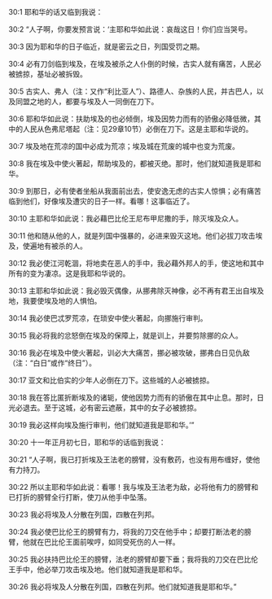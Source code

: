 <a id="1"></a>30:1  耶和华的话又临到我说：  

<a id="2"></a>30:2  “人子啊，你要发预言说：‘主耶和华如此说：哀哉这日！你们应当哭号。  

<a id="3"></a>30:3  因为耶和华的日子临近，就是密云之日，列国受罚之期。  

<a id="4"></a>30:4  必有刀剑临到埃及，在埃及被杀之人仆倒的时候，古实人就有痛苦，人民必被掳掠，基址必被拆毁。  

<a id="5"></a>30:5  古实人、弗人（注：又作“利比亚人”）、路德人、杂族的人民，并古巴人，以及同盟之地的人，都要与埃及人一同倒在刀下。  

<a id="6"></a>30:6  耶和华如此说：扶助埃及的也必倾倒，埃及因势力而有的骄傲必降低微，其中的人民从色弗尼塔起（注：见29章10节）必倒在刀下。这是主耶和华说的。  

<a id="7"></a>30:7  埃及地在荒凉的国中必成为荒凉；埃及城在荒废的城中也变为荒废。  

<a id="8"></a>30:8  我在埃及中使火著起，帮助埃及的，都被灭绝。那时，他们就知道我是耶和华。  

<a id="9"></a>30:9  到那日，必有使者坐船从我面前出去，使安逸无虑的古实人惊惧；必有痛苦临到他们，好像埃及遭灾的日子一样。看哪！这事临近了。  

<a id="10"></a>30:10  主耶和华如此说：我必藉巴比伦王尼布甲尼撒的手，除灭埃及众人。  

<a id="11"></a>30:11  他和随从他的人，就是列国中强暴的，必进来毁灭这地。他们必拔刀攻击埃及，使遍地有被杀的人。  

<a id="12"></a>30:12  我必使江河乾涸，将地卖在恶人的手中，我必藉外邦人的手，使这地和其中所有的变为凄凉。这是我耶和华说的。  

<a id="13"></a>30:13  主耶和华如此说：我必毁灭偶像，从挪弗除灭神像，必不再有君王出自埃及地，我要使埃及地的人惧怕。  

<a id="14"></a>30:14  我必使巴忒罗荒凉，在琐安中使火著起，向挪施行审判。  

<a id="15"></a>30:15  我必将我的忿怒倒在埃及的保障上，就是训上，并要剪除挪的众人。  

<a id="16"></a>30:16  我必在埃及中使火著起，训必大大痛苦，挪必被攻破，挪弗白日见仇敌（注：“白日”或作“终日”）。  

<a id="17"></a>30:17  亚文和比伯实的少年人必倒在刀下。这些城的人必被掳掠。  

<a id="18"></a>30:18  我在答比匿折断埃及的诸轭，使他因势力而有的骄傲在其中止息。那时，日光必退去。至于这城，必有密云遮蔽，其中的女子必被掳掠。  

<a id="19"></a>30:19  我必这样向埃及施行审判，他们就知道我是耶和华。’”  

<a id="20"></a>30:20  十一年正月初七日，耶和华的话临到我说：  

<a id="21"></a>30:21  “人子啊，我已打折埃及王法老的膀臂，没有敷药，也没有用布缠好，使他有力持刀。  

<a id="22"></a>30:22  所以主耶和华如此说：看哪！我与埃及王法老为敌，必将他有力的膀臂和已打折的膀臂全行打断，使刀从他手中坠落。  

<a id="23"></a>30:23  我必将埃及人分散在列国，四散在列邦。  

<a id="24"></a>30:24  我必使巴比伦王的膀臂有力，将我的刀交在他手中；却要打断法老的膀臂，他就在巴比伦王面前唉哼，如同受死伤的人一样。  

<a id="25"></a>30:25  我必扶持巴比伦王的膀臂，法老的膀臂却要下垂；我将我的刀交在巴比伦王手中，他必举刀攻击埃及地。他们就知道我是耶和华。  

<a id="26"></a>30:26  我必将埃及人分散在列国，四散在列邦。他们就知道我是耶和华。”  

